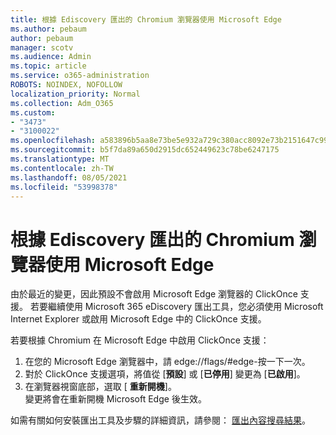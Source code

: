 ```yaml
---
title: 根據 Ediscovery 匯出的 Chromium 瀏覽器使用 Microsoft Edge
ms.author: pebaum
author: pebaum
manager: scotv
ms.audience: Admin
ms.topic: article
ms.service: o365-administration
ROBOTS: NOINDEX, NOFOLLOW
localization_priority: Normal
ms.collection: Adm_O365
ms.custom:
- "3473"
- "3100022"
ms.openlocfilehash: a583896b5aa8e73be5e932a729c380acc8092e73b2151647c999f9a7b69669b6
ms.sourcegitcommit: b5f7da89a650d2915dc652449623c78be6247175
ms.translationtype: MT
ms.contentlocale: zh-TW
ms.lasthandoff: 08/05/2021
ms.locfileid: "53998378"
---
```

# <a name="using-microsoft-edge-based-on-chromium-browsers-for-ediscovery-export"></a>根據 Ediscovery 匯出的 Chromium 瀏覽器使用 Microsoft Edge

由於最近的變更，因此預設不會啟用 Microsoft Edge 瀏覽器的 ClickOnce 支援。 若要繼續使用 Microsoft 365 eDiscovery 匯出工具，您必須使用 Microsoft Internet Explorer 或啟用 Microsoft Edge 中的 ClickOnce 支援。 

若要根據 Chromium 在 Microsoft Edge 中啟用 ClickOnce 支援： 
1. 在您的 Microsoft Edge 瀏覽器中，請 edge://flags/#edge-按一下一次。
2. 對於 ClickOnce 支援選項，將值從 [**預設**] 或 [**已停用**] 變更為 [**已啟用**]。 
3. 在瀏覽器視窗底部，選取 [ **重新開機**]。 <br>
 變更將會在重新開機 Microsoft Edge 後生效。 

如需有關如何安裝匯出工具及步驟的詳細資訊，請參閱： [ 匯出內容搜尋結果](https://docs.microsoft.com/microsoft-365/compliance/export-search-results)。